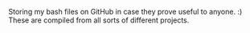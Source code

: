Storing my bash files on GitHub in case they prove useful to anyone. :) These are compiled from all sorts of different projects.

